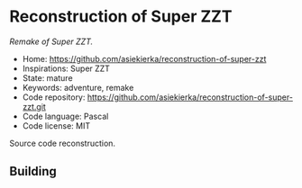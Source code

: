 # Reconstruction of Super ZZT

_Remake of Super ZZT._

- Home: https://github.com/asiekierka/reconstruction-of-super-zzt
- Inspirations: Super ZZT
- State: mature
- Keywords: adventure, remake
- Code repository: https://github.com/asiekierka/reconstruction-of-super-zzt.git
- Code language: Pascal
- Code license: MIT

Source code reconstruction.

## Building
